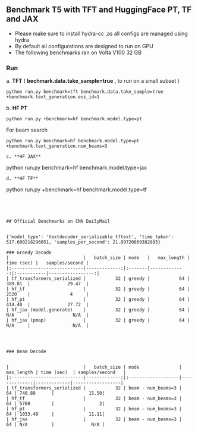 

## Benchmark T5 with TFT and HuggingFace PT, TF and JAX


* Please make sure to install hydra-cc ,as all configs are managed using hydra
* By default all configurations are designed to run on GPU
* The following benchmarks ran on Volta V100 32 GB


### Run

a. **TFT** ( **bechmark.data.take_sample=true** , to run on  a small subset )

```
python run.py benchmark=tft benchmark.data.take_sample=true +benchmark.text_generation.eos_id=1
```

b. **HF PT**

```
python run.py +benchmark=hf benchmark.model.type=pt
```
For beam search

```
python run.py benchmark=hf benchmark.model.type=pt +benchmark.text_generation.num_beams=3

c. **HF JAX**

```
python run.py benchmark=hf benchmark.model.type=jax
```
d. **HF TF**

```
python run.py +benchmark=hf benchmark.model.type=tf
```




## Official Benchmarks on CNN DailyMail


{'model_type': 'textdecoder_serializable_tftext', 'time_taken': 517.600218296051, 'samples_per_second': 21.89720869382885}

### Greedy Decode
|                            |   batch_size | mode   |   max_length | time (sec) |   samples/second |
|:---------------------------|-------------:|:-------|-------------:|:-----------|-----------------:|
| tf_transformers_serialized |           32 | greedy |           64 | 389.81  |              29.47  |
| hf_tf                      |           32 | greedy |           64 | 2520    |               4     |
| hf_pt                      |           32 | greedy |           64 | 414.40  |              27.72  |
| hf_jax (model.generate)    |           32 | greedy |           64 | N/A     |                N/A  |
| hf_jax (pmap)              |           32 | greedy |           64 | N/A     |                N/A  |




### Beam Decode


|                            |   batch_size | mode               |   max_length | time (sec)  | samples/second   |
|:---------------------------|-------------:|:-------------------|-------------:|:------------|:-----------------|
| tf_transformers_serialized |           32 | beam - num_beams=3 |           64 | 740.89      |             15.50|
| hf_tf                      |           32 | beam - num_beams=3 |           64 | 5760        |                 2|
| hf_pt                      |           32 | beam - num_beams=3 |           64 | 1033.48     |             11.11|
| hf_jax                     |           32 | beam - num_beams=3 |           64 | N/A         |              N/A |

